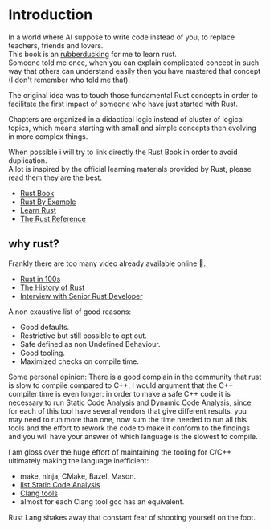 # Introduction
In a world where AI suppose to write code instead of you, to replace teachers, friends and lovers.  
This book is an [rubberducking](https://en.wikipedia.org/wiki/Rubber_duck_debugging) for me to learn rust.  
Someone told me once, when you can explain complicated concept in such way that others can understand easily
then you have mastered that concept (I don't remember who told me that).

The original idea was to touch those fundamental Rust concepts in order to facilitate the first impact
of someone who have just started with Rust.

Chapters are organized in a didactical logic instead of cluster of logical topics,
which means starting with small and simple concepts then evolving in more complex things.

When possible i will try to link directly the Rust Book in order to avoid duplication.  
A lot is inspired by the official learning materials provided by Rust, please read them they are the best.  
- [Rust Book](https://rust-book.cs.brown.edu/experiment-intro.html) 
- [Rust By Example](https://doc.rust-lang.org/rust-by-example/) 
- [Learn Rust](https://www.rust-lang.org/learn) 
- [The Rust Reference](https://doc.rust-lang.org/reference/introduction.html) 

## why rust?
Frankly there are too many video already available online 🤯.  
- [Rust in 100s](https://youtu.be/5C_HPTJg5ek?si=polghETkYUJKbShi) 
- [The History of Rust](https://youtu.be/79PSagCD_AY?si=AwGw05OVbq85CZqr) 
- [Interview with Senior Rust Developer](https://www.youtube.com/watch?v=TGfQu0bQTKc) 

A non exaustive list of good reasons:
- Good defaults.
- Restrictive but still possible to opt out.
- Safe defined as non Undefined Behaviour.
- Good tooling.
- Maximized checks on compile time.

Some personal opinion:
There is a good complain in the community that rust is slow to compile compared to C++,
I would argument that the C++ compiler time is even longer: in order to make a safe C++ code it is necessary to run Static Code Analysis
and Dynamic Code Analysis, since for each of this tool have several vendors that give different results, you may need to run more than one,
now sum the time needed to run all this tools and the effort to rework the code to make it conform to the findings and you will have your answer
of which language is the slowest to compile.

I am gloss over the huge effort of maintaining the tooling for C/C++ ultimately making the language inefficient:
- make, ninja, CMake, Bazel, Mason.
- [list Static Code Analysis](https://en.wikipedia.org/wiki/List_of_tools_for_static_code_analysis) 
- [Clang tools](https://clang.llvm.org/docs/index.html) 
- almost for each Clang tool gcc has an equivalent.

Rust Lang shakes away that constant fear of shooting yourself on the foot.
